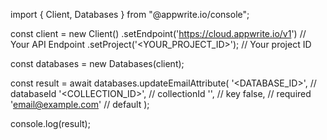 import { Client, Databases } from "@appwrite.io/console";

const client = new Client()
    .setEndpoint('https://cloud.appwrite.io/v1') // Your API Endpoint
    .setProject('<YOUR_PROJECT_ID>'); // Your project ID

const databases = new Databases(client);

const result = await databases.updateEmailAttribute(
    '<DATABASE_ID>', // databaseId
    '<COLLECTION_ID>', // collectionId
    '', // key
    false, // required
    'email@example.com' // default
);

console.log(result);
